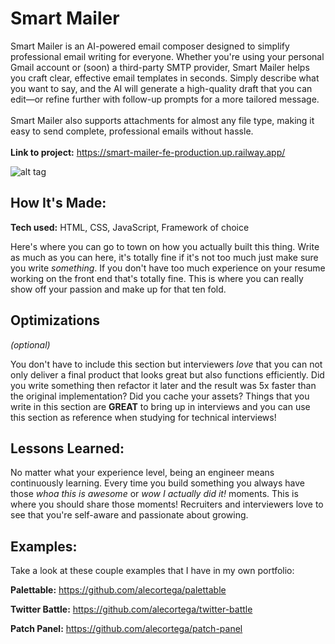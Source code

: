 # Smart Mailer
Smart Mailer is an AI-powered email composer designed to simplify professional email writing for everyone. Whether you're using your personal Gmail account or (soon) a third-party SMTP provider, Smart Mailer helps you craft clear, effective email templates in seconds. Simply describe what you want to say, and the AI will generate a high-quality draft that you can edit—or refine further with follow-up prompts for a more tailored message.<br><br>
Smart Mailer also supports attachments for almost any file type, making it easy to send complete, professional emails without hassle.
<br><br>**Link to project:** https://smart-mailer-fe-production.up.railway.app/

![alt tag](./public/Screenshot%202025-08-05%20at%204.14.08 PM.png)

## How It's Made:

**Tech used:** HTML, CSS, JavaScript, Framework of choice

Here's where you can go to town on how you actually built this thing. Write as much as you can here, it's totally fine if it's not too much just make sure you write *something*. If you don't have too much experience on your resume working on the front end that's totally fine. This is where you can really show off your passion and make up for that ten fold.

## Optimizations
*(optional)*

You don't have to include this section but interviewers *love* that you can not only deliver a final product that looks great but also functions efficiently. Did you write something then refactor it later and the result was 5x faster than the original implementation? Did you cache your assets? Things that you write in this section are **GREAT** to bring up in interviews and you can use this section as reference when studying for technical interviews!

## Lessons Learned:

No matter what your experience level, being an engineer means continuously learning. Every time you build something you always have those *whoa this is awesome* or *wow I actually did it!* moments. This is where you should share those moments! Recruiters and interviewers love to see that you're self-aware and passionate about growing.

## Examples:
Take a look at these couple examples that I have in my own portfolio:

**Palettable:** https://github.com/alecortega/palettable

**Twitter Battle:** https://github.com/alecortega/twitter-battle

**Patch Panel:** https://github.com/alecortega/patch-panel


